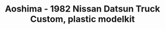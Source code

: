 ---
layout: product
title: "Aoshima - 1982 Nissan Datsun Truck Custom, plastic modelkit"
price: "TBA" 
desc: "N/A"
img_path: "/assets/img/AO53355.jpg"
brand: "N/A"
available: false
special_offer: false
new: false
soon: false
cat: "010000"
subcat: "013700"
subsubcat: "0N/A"
sifra: "AO53355"
popular: true
---